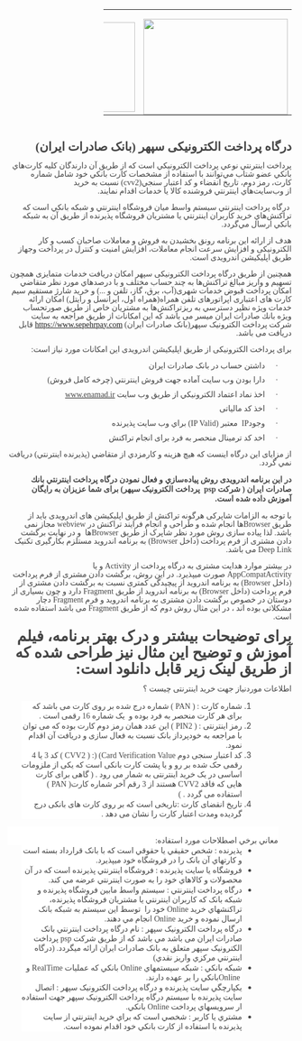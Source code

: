 <html>

<head>
<meta http-equiv=Content-Type content="text/html; charset=utf-8">
<meta name=Generator content="Microsoft Word 15 (filtered)">

</head>

<body lang=EN-US link="#0563C1" vlink="#954F72" style='word-wrap:break-word'>

<div dir"rtl"> 
<div class=WordSection1>

<div align=right>

<table class=MsoTableGrid dir=rtl border=0 cellspacing=0 cellpadding=0
 width=334 style='width:250.8pt;border-collapse:collapse;border:none'>
 <tr style='height:90.0pt; border: none;'>
  <td width=256 style='width:117.05pt; padding:
  0cm 5.4pt 0cm 5.4pt;height:90.0pt border: none;'>
  <p class=MsoNormal align=center dir=RTL style='margin-bottom:0cm;text-align:
  center;line-height:normal;direction:rtl;unicode-bidi:embed'><span dir=LTR
  style='font-size:10.5pt;font-family:IRANSans;color:#444444'><img width=256
  height=170 id="Picture 1"
  src="https://user-images.githubusercontent.com/10990724/135032897-8e6e2171-10f8-4737-97d3-90ddd617252d.jpg"></span></p>
  </td>
  <td width=178 style='width:133.75pt;border-right:
  none;padding:0cm 5.4pt 0cm 5.4pt;height:90.0pt border: none;'>
  <p class=MsoNormal align=center dir=RTL style='margin-bottom:0cm;text-align:
  center;line-height:normal;direction:rtl;unicode-bidi:embed'><span dir=LTR
  style='font-size:10.5pt;font-family:IRANSans;color:#444444'><img width=318
  height=159 id="Picture 2"
  src="https://user-images.githubusercontent.com/10990724/135039067-ddd4a057-7cbe-45af-bb5f-2380d7c6d6bb.png"></span></p>
  </td>
 </tr>
</table>

</div>

<p class=MsoNormal dir=RTL style='text-align:right;direction:rtl;unicode-bidi:
embed'><span dir=LTR style='font-size:10.5pt;line-height:107%;font-family:IRANSans;
color:#444444'>&nbsp;</span></p>

<p class=MsoNormal dir=RTL style='text-align:right;direction:rtl;unicode-bidi:
embed'><b><span lang=FA style='font-size:16.0pt;line-height:107%;font-family:
IRANSans;color:#444444'>درگاه پرداخت الکترونیکی سپهر (بانک صادرات ایران)</span></b></p>

<p class=MsoNormal dir=RTL style='text-align:right;direction:rtl;unicode-bidi:
embed'><span lang=AR-SA style='font-size:10.5pt;line-height:107%;font-family:
IRANSans;color:#444444'>پرداخت</span><span lang=AR-SA style='font-size:10.5pt;
line-height:107%;font-family:"Cambria",serif;color:#444444'>&nbsp;</span><span
lang=AR-SA style='font-size:10.5pt;line-height:107%;font-family:IRANSans;
color:#444444'>اينترنتي</span><span lang=AR-SA style='font-size:10.5pt;
line-height:107%;font-family:"Cambria",serif;color:#444444'>&nbsp;</span><span
lang=AR-SA style='font-size:10.5pt;line-height:107%;font-family:IRANSans;
color:#444444'>نوعي</span><span lang=AR-SA style='font-size:10.5pt;line-height:
107%;font-family:"Cambria",serif;color:#444444'>&nbsp;</span><span lang=AR-SA
style='font-size:10.5pt;line-height:107%;font-family:IRANSans;color:#444444'>پرداخت</span><span
lang=AR-SA style='font-size:10.5pt;line-height:107%;font-family:"Cambria",serif;
color:#444444'>&nbsp;</span><span lang=AR-SA style='font-size:10.5pt;
line-height:107%;font-family:IRANSans;color:#444444'>الكترونيكي</span><span
lang=AR-SA style='font-size:10.5pt;line-height:107%;font-family:"Cambria",serif;
color:#444444'>&nbsp;</span><span lang=AR-SA style='font-size:10.5pt;
line-height:107%;font-family:IRANSans;color:#444444'>است</span><span
lang=AR-SA style='font-size:10.5pt;line-height:107%;font-family:"Cambria",serif;
color:#444444'>&nbsp;</span><span lang=AR-SA style='font-size:10.5pt;
line-height:107%;font-family:IRANSans;color:#444444'>كه از طريق آن دارندگان كليه
كارت‌هاي بانكي عضو</span><span lang=AR-SA style='font-size:10.5pt;line-height:
107%;font-family:"Cambria",serif;color:#444444'>&nbsp;</span><span lang=AR-SA
style='font-size:10.5pt;line-height:107%;font-family:IRANSans;color:#444444'>شتاب
مي‌توانند با</span><span lang=AR-SA style='font-size:10.5pt;line-height:107%;
font-family:"Cambria",serif;color:#444444'>&nbsp;</span><span lang=AR-SA
style='font-size:10.5pt;line-height:107%;font-family:IRANSans;color:#444444'>استفاده
از مشخصات كارت بانكي خود شامل شماره كارت،</span><span lang=AR-SA
style='font-size:10.5pt;line-height:107%;font-family:"Cambria",serif;
color:#444444'>&nbsp;</span><span lang=AR-SA style='font-size:10.5pt;
line-height:107%;font-family:IRANSans;color:#444444'>رمز دوم،</span><span
lang=AR-SA style='font-size:10.5pt;line-height:107%;font-family:"Cambria",serif;
color:#444444'>&nbsp;</span><span lang=AR-SA style='font-size:10.5pt;
line-height:107%;font-family:IRANSans;color:#444444'>تاريخ انقضاء</span><span
lang=AR-SA style='font-size:10.5pt;line-height:107%;font-family:"Cambria",serif;
color:#444444'>&nbsp;</span><span lang=AR-SA style='font-size:10.5pt;
line-height:107%;font-family:IRANSans;color:#444444'>و</span><span lang=AR-SA
style='font-size:10.5pt;line-height:107%;font-family:"Cambria",serif;
color:#444444'>&nbsp;</span><span lang=AR-SA style='font-size:10.5pt;
line-height:107%;font-family:IRANSans;color:#444444'>كد اعتبار سنجي(</span><span
dir=LTR style='font-size:10.5pt;line-height:107%;font-family:"Cambria",serif;
color:#444444'>cvv2</span><span dir=RTL></span><span lang=AR-SA
style='font-size:10.5pt;line-height:107%;font-family:IRANSans;color:#444444'><span
dir=RTL></span>) نسبت</span><span lang=AR-SA style='font-size:10.5pt;
line-height:107%;font-family:"Cambria",serif;color:#444444'>&nbsp;</span><span
lang=AR-SA style='font-size:10.5pt;line-height:107%;font-family:IRANSans;
color:#444444'>به</span><span lang=AR-SA style='font-size:10.5pt;line-height:
107%;font-family:"Cambria",serif;color:#444444'>&nbsp;</span><span lang=AR-SA
style='font-size:10.5pt;line-height:107%;font-family:IRANSans;color:#444444'>خريد
از</span><span lang=AR-SA style='font-size:10.5pt;line-height:107%;font-family:
"Cambria",serif;color:#444444'>&nbsp;</span><span lang=AR-SA style='font-size:
10.5pt;line-height:107%;font-family:IRANSans;color:#444444'>وب‌سايت‌هاي</span><span
lang=AR-SA style='font-size:10.5pt;line-height:107%;font-family:"Cambria",serif;
color:#444444'>&nbsp;</span><span lang=AR-SA style='font-size:10.5pt;
line-height:107%;font-family:IRANSans;color:#444444'>اينترنتي</span><span
lang=AR-SA style='font-size:10.5pt;line-height:107%;font-family:"Cambria",serif;
color:#444444'>&nbsp;</span><span lang=AR-SA style='font-size:10.5pt;
line-height:107%;font-family:IRANSans;color:#444444'>فروشنده كالا يا خدمات
اقدام نمايند.</span></p>

<p class=MsoNormal dir=RTL style='text-align:right;direction:rtl;unicode-bidi:
embed'><span lang=AR-SA style='font-size:10.5pt;line-height:107%;font-family:
"Cambria",serif;color:#444444'>&nbsp;</span><span lang=AR-SA style='font-size:
10.5pt;line-height:107%;font-family:IRANSans;color:#444444'>درگاه</span><span
lang=AR-SA style='font-size:10.5pt;line-height:107%;font-family:"Cambria",serif;
color:#444444'>&nbsp;</span><span lang=AR-SA style='font-size:10.5pt;
line-height:107%;font-family:IRANSans;color:#444444'>پرداخت اينترنتي</span><span
lang=AR-SA style='font-size:10.5pt;line-height:107%;font-family:"Cambria",serif;
color:#444444'>&nbsp;</span><span lang=AR-SA style='font-size:10.5pt;
line-height:107%;font-family:IRANSans;color:#444444'>سيستم</span><span
lang=AR-SA style='font-size:10.5pt;line-height:107%;font-family:"Cambria",serif;
color:#444444'>&nbsp;</span><span lang=AR-SA style='font-size:10.5pt;
line-height:107%;font-family:IRANSans;color:#444444'>واسط ميان فروشگاه</span><span
lang=AR-SA style='font-size:10.5pt;line-height:107%;font-family:"Cambria",serif;
color:#444444'>&nbsp;</span><span lang=AR-SA style='font-size:10.5pt;
line-height:107%;font-family:IRANSans;color:#444444'>اينترنتي</span><span
lang=AR-SA style='font-size:10.5pt;line-height:107%;font-family:"Cambria",serif;
color:#444444'>&nbsp;</span><span lang=AR-SA style='font-size:10.5pt;
line-height:107%;font-family:IRANSans;color:#444444'>و</span><span lang=AR-SA
style='font-size:10.5pt;line-height:107%;font-family:"Cambria",serif;
color:#444444'>&nbsp;</span><span lang=AR-SA style='font-size:10.5pt;
line-height:107%;font-family:IRANSans;color:#444444'>شبكه بانكي</span><span
lang=AR-SA style='font-size:10.5pt;line-height:107%;font-family:"Cambria",serif;
color:#444444'>&nbsp;</span><span lang=AR-SA style='font-size:10.5pt;
line-height:107%;font-family:IRANSans;color:#444444'>است</span><span
lang=AR-SA style='font-size:10.5pt;line-height:107%;font-family:"Cambria",serif;
color:#444444'>&nbsp;</span><span lang=AR-SA style='font-size:10.5pt;
line-height:107%;font-family:IRANSans;color:#444444'>كه تراكنش‌هاي خريد كاربران</span><span
lang=AR-SA style='font-size:10.5pt;line-height:107%;font-family:"Cambria",serif;
color:#444444'>&nbsp;</span><span lang=AR-SA style='font-size:10.5pt;
line-height:107%;font-family:IRANSans;color:#444444'>اينترنتي</span><span
lang=AR-SA style='font-size:10.5pt;line-height:107%;font-family:"Cambria",serif;
color:#444444'>&nbsp;</span><span lang=AR-SA style='font-size:10.5pt;
line-height:107%;font-family:IRANSans;color:#444444'>يا مشتريان فروشگاه پذيرنده
از طريق آن</span><span lang=AR-SA style='font-size:10.5pt;line-height:107%;
font-family:"Cambria",serif;color:#444444'>&nbsp;</span><span lang=AR-SA
style='font-size:10.5pt;line-height:107%;font-family:IRANSans;color:#444444'>به</span><span
lang=AR-SA style='font-size:10.5pt;line-height:107%;font-family:"Cambria",serif;
color:#444444'>&nbsp;</span><span lang=AR-SA style='font-size:10.5pt;
line-height:107%;font-family:IRANSans;color:#444444'>شبكه بانكي ارسال مي‌گردد</span><span
dir=LTR></span><span dir=LTR style='font-size:10.5pt;line-height:107%;
font-family:IRANSans;color:#444444'><span dir=LTR></span>.</span></p>

<p class=MsoNormal dir=RTL style='text-align:right;direction:rtl;unicode-bidi:
embed'><span lang=AR-SA style='font-size:10.5pt;line-height:107%;font-family:
IRANSans;color:#444444'>هدف از ارائه این برنامه رونق بخشيدن به فروش و معاملات صاحبان
کسب و کار الکترونیکی و افزايش سرعت انجام معاملات، افزايش امنيت و كنترل در
پرداخت وجه</span><span lang=AR-SA style='font-size:10.5pt;line-height:107%;
font-family:"Times New Roman",serif;color:#444444'>​</span><span lang=AR-SA
style='font-size:10.5pt;line-height:107%;font-family:IRANSans;color:#444444'>
از طریق اپلیکیشن اندرویدی است.</span></p>

<p class=MsoNormal dir=RTL style='text-align:right;direction:rtl;unicode-bidi:
embed'><span lang=AR-SA style='font-size:10.5pt;line-height:107%;font-family:
IRANSans;color:#444444'>همچنین از طریق درگاه پرداخت الکترونیکی سپهر امكان
دریافت خدمات متمایزی همچون تسهيم و واريز مبالغ تراكنش‌ها به چند حساب مختلف و با
درصدهاي مورد نظر متقاضي امکان پرداخت قبوض خدمات شهری(آب، برق، گاز، تلفن و ...)
و خرید شارژ مستقیم سیم کارت های اعتباری اپراتورهای تلفن همراه(همراه اول،
ایرانسل و رایتل) امكان ارائه خدمات ويژه نظير دسترسي به ريزتراكنش‌ها به مشتريان
خاص از طريق صورتحساب ويژه بانك صادرات ايران میسر می باشد که این امکانات از طریق
مراجعه به سایت شرکت پرداخت الکترونیک سپهر(بانک صادرات ایران) </span><span
style='font-size:10.5pt;line-height:107%;font-family:IRANSans;color:#444444'><a
href="https://www.sepehrpay.com"><span dir=LTR>https://www.sepehrpay.com</span></a></span><span
dir=LTR style='font-size:10.5pt;line-height:107%;font-family:"Cambria",serif;
color:#444444'></span><span dir=RTL></span><span style='font-size:10.5pt;
line-height:107%;font-family:IRANSans;color:#444444'><span dir=RTL></span> <span
lang=AR-SA>قابل دریافت می باشد.</span></span></p>

<p class=MsoNormal dir=RTL style='text-align:right;direction:rtl;unicode-bidi:
embed'><span lang=AR-SA style='font-size:10.5pt;line-height:107%;font-family:
IRANSans;color:#444444'>برای پرداخت الکترونیکی از طریق اپلیکیشن اندرویدی این امکانات
مورد نیاز است:</span></p>

<p class=MsoListParagraphCxSpFirst dir=RTL style='margin-top:0cm;margin-right:
36.0pt;margin-bottom:8.0pt;margin-left:0cm;text-align:right;text-indent:-18.0pt;
direction:rtl;unicode-bidi:embed'><span style='font-size:10.5pt;line-height:
107%;font-family:Symbol;color:#444444'>·<span style='font:7.0pt "Times New Roman"'>&nbsp;&nbsp;&nbsp;&nbsp;&nbsp;&nbsp;&nbsp;
</span></span><span dir=RTL></span><span lang=AR-SA style='font-size:10.5pt;
line-height:107%;font-family:IRANSans;color:#444444'>داشتن حساب در بانک صادرات
ايران</span></p>

<p class=MsoListParagraphCxSpMiddle dir=RTL style='margin-top:0cm;margin-right:
36.0pt;margin-bottom:8.0pt;margin-left:0cm;text-align:right;text-indent:-18.0pt;
direction:rtl;unicode-bidi:embed'><span style='font-size:10.5pt;line-height:
107%;font-family:Symbol;color:#444444'>·<span style='font:7.0pt "Times New Roman"'>&nbsp;&nbsp;&nbsp;&nbsp;&nbsp;&nbsp;&nbsp;
</span></span><span dir=RTL></span><span lang=AR-SA style='font-size:10.5pt;
line-height:107%;font-family:IRANSans;color:#444444'>دارا بودن</span><span
lang=AR-SA style='font-size:10.5pt;line-height:107%;font-family:"Cambria",serif;
color:#444444'>&nbsp;</span><span lang=AR-SA style='font-size:10.5pt;
line-height:107%;font-family:IRANSans;color:#444444'>وب سايت آماده جهت فروش</span><span
lang=AR-SA style='font-size:10.5pt;line-height:107%;font-family:"Cambria",serif;
color:#444444'>&nbsp;</span><span lang=AR-SA style='font-size:10.5pt;
line-height:107%;font-family:IRANSans;color:#444444'>اينترنتي</span><span
lang=AR-SA style='font-size:10.5pt;line-height:107%;font-family:"Cambria",serif;
color:#444444'>&nbsp;</span><span lang=AR-SA style='font-size:10.5pt;
line-height:107%;font-family:IRANSans;color:#444444'>(‌چرخه کامل فروش)</span></p>

<p class=MsoListParagraphCxSpMiddle dir=RTL style='margin-top:0cm;margin-right:
36.0pt;margin-bottom:8.0pt;margin-left:0cm;text-align:right;text-indent:-18.0pt;
direction:rtl;unicode-bidi:embed'><span style='font-size:10.5pt;line-height:
107%;font-family:Symbol;color:#444444'>·<span style='font:7.0pt "Times New Roman"'>&nbsp;&nbsp;&nbsp;&nbsp;&nbsp;&nbsp;&nbsp;
</span></span><span dir=RTL></span><span lang=AR-SA style='font-size:10.5pt;
line-height:107%;font-family:IRANSans;color:#444444'>اخذ نماد اعتماد الکترونيکي
از طريق</span><span lang=AR-SA style='font-size:10.5pt;line-height:107%;
font-family:"Cambria",serif;color:#444444'>&nbsp;</span><span lang=AR-SA
style='font-size:10.5pt;line-height:107%;font-family:IRANSans;color:#444444'>وب
سايت</span><span dir=LTR></span><span lang=AR-SA dir=LTR style='font-size:10.5pt;
line-height:107%;font-family:IRANSans;color:#444444'><span dir=LTR></span> </span><span
dir=LTR><a href="http://www.enamad.ir"><span style='font-size:10.5pt;
line-height:107%;font-family:IRANSans;color:#444444;text-decoration:none'>www.enamad.ir</span></a></span></p>

<p class=MsoListParagraphCxSpMiddle dir=RTL style='margin-top:0cm;margin-right:
36.0pt;margin-bottom:8.0pt;margin-left:0cm;text-align:right;text-indent:-18.0pt;
direction:rtl;unicode-bidi:embed'><span style='font-size:10.5pt;line-height:
107%;font-family:Symbol;color:#444444'>·<span style='font:7.0pt "Times New Roman"'>&nbsp;&nbsp;&nbsp;&nbsp;&nbsp;&nbsp;&nbsp;
</span></span><span dir=RTL></span><span lang=AR-SA style='font-size:10.5pt;
line-height:107%;font-family:IRANSans;color:#444444'>اخذ کد مالیاتی</span></p>

<p class=MsoListParagraphCxSpMiddle dir=RTL style='margin-top:0cm;margin-right:
36.0pt;margin-bottom:8.0pt;margin-left:0cm;text-align:right;text-indent:-18.0pt;
direction:rtl;unicode-bidi:embed'><span style='font-size:10.5pt;line-height:
107%;font-family:Symbol;color:#444444'>·<span style='font:7.0pt "Times New Roman"'>&nbsp;&nbsp;&nbsp;&nbsp;&nbsp;&nbsp;&nbsp;
</span></span><span dir=RTL></span><span lang=AR-SA style='font-size:10.5pt;
line-height:107%;font-family:IRANSans;color:#444444'>وجود</span><span dir=LTR
style='font-size:10.5pt;line-height:107%;font-family:IRANSans;color:#444444'>IP</span><span
dir=LTR style='font-size:10.5pt;line-height:107%;font-family:"Cambria",serif;
color:#444444'>&nbsp;</span><span dir=LTR style='font-size:10.5pt;line-height:
107%;font-family:IRANSans;color:#444444'> </span><span lang=AR-SA
style='font-size:10.5pt;line-height:107%;font-family:IRANSans;color:#444444'>معتبر</span><span
dir=LTR></span><span dir=LTR style='font-size:10.5pt;line-height:107%;
font-family:IRANSans;color:#444444'><span dir=LTR></span> (IP Valid) </span><span
lang=AR-SA style='font-size:10.5pt;line-height:107%;font-family:IRANSans;
color:#444444'>براي</span><span lang=AR-SA style='font-size:10.5pt;line-height:
107%;font-family:"Cambria",serif;color:#444444'>&nbsp;</span><span lang=AR-SA
style='font-size:10.5pt;line-height:107%;font-family:IRANSans;color:#444444'>وب
سايت پذيرنده</span></p>

<p class=MsoListParagraphCxSpLast dir=RTL style='margin-top:0cm;margin-right:
36.0pt;margin-bottom:8.0pt;margin-left:0cm;text-align:right;text-indent:-18.0pt;
direction:rtl;unicode-bidi:embed'><span style='font-size:10.5pt;line-height:
107%;font-family:Symbol;color:#444444'>·<span style='font:7.0pt "Times New Roman"'>&nbsp;&nbsp;&nbsp;&nbsp;&nbsp;&nbsp;&nbsp;
</span></span><span dir=RTL></span><span lang=AR-SA style='font-size:10.5pt;
line-height:107%;font-family:IRANSans;color:#444444'>اخد کد ترمینال منحصر به
فرد برای انجام تراکنش</span></p>

<p class=MsoNormal dir=RTL style='text-align:right;direction:rtl;unicode-bidi:
embed'><span lang=AR-SA style='font-size:10.5pt;line-height:107%;font-family:
IRANSans;color:#444444'>از مزایای این درگاه اینست که هيچ هزينه و كارمزدي از
متقاضي (پذيرنده اينترنتي) دريافت نمي گردد</span><span dir=LTR></span><span
dir=LTR style='font-size:10.5pt;line-height:107%;font-family:IRANSans;
color:#444444'><span dir=LTR></span>.</span></p>

<p class=MsoNormal dir=RTL style='text-align:right;direction:rtl;unicode-bidi:
embed'><b><span lang=AR-SA style='font-family:IRANSans;color:#444444'>در این
برنامه اندرویدی روش پياده‌سازي</span></b><b><span lang=AR-SA style='font-family:
"Cambria",serif;color:#444444'>&nbsp;</span></b><b><span lang=AR-SA
style='font-family:IRANSans;color:#444444'>و</span></b><b><span lang=AR-SA
style='font-family:"Cambria",serif;color:#444444'>&nbsp;</span></b><b><span
lang=AR-SA style='font-family:IRANSans;color:#444444'>فعال نمودن</span></b><b><span
lang=AR-SA style='font-family:"Cambria",serif;color:#444444'>&nbsp;</span></b><b><span
lang=AR-SA style='font-family:IRANSans;color:#444444'>درگاه</span></b><b><span
lang=AR-SA style='font-family:"Cambria",serif;color:#444444'>&nbsp;</span></b><b><span
lang=AR-SA style='font-family:IRANSans;color:#444444'>پرداخت</span></b><b><span
lang=AR-SA style='font-family:"Cambria",serif;color:#444444'>&nbsp;</span></b><b><span
lang=AR-SA style='font-family:IRANSans;color:#444444'>اينترنتي</span></b><b><span
lang=AR-SA style='font-family:"Cambria",serif;color:#444444'>&nbsp;</span></b><b><span
lang=AR-SA style='font-family:IRANSans;color:#444444'>بانك صادرات ايران</span></b><b><span
lang=AR-SA style='font-family:"Cambria",serif;color:#444444'>&nbsp;</span></b><b><span
lang=AR-SA style='font-family:IRANSans;color:#444444'>(</span></b><b><span
lang=AR-SA style='font-family:"Cambria",serif;color:#444444'>&nbsp;</span></b><b><span
lang=AR-SA style='font-family:IRANSans;color:#444444'>شركت </span></b><span
dir=LTR></span><b><span dir=LTR style='font-family:IRANSans;color:#444444'><span
dir=LTR></span> psp</span></b><span dir=RTL></span><b><span lang=AR-SA
style='font-family:IRANSans;color:#444444'><span dir=RTL></span> پرداخت
الکترونیک سپهر) برای شما عزیزان به رایگان آموزش داده شده است.</span></b></p>

<p class=MsoNormal dir=RTL style='text-align:right;direction:rtl;unicode-bidi:
embed'><span lang=AR-SA style='font-size:10.5pt;line-height:107%;font-family:
IRANSans;color:#444444'>با توجه به الزامات شاپرکی هرگونه تراکنش از طریق
اپلیکیشن های اندرویدی باید از طریق </span><span dir=LTR style='font-size:10.5pt;
line-height:107%;font-family:IRANSans;color:#444444'>Browser</span><span
lang=AR-SA style='font-size:10.5pt;line-height:107%;font-family:IRANSans;
color:#444444'>ها انجام شده و طراحی و انجام فرایند تراکنش در </span><span
dir=LTR style='font-size:10.5pt;line-height:107%;font-family:IRANSans;
color:#444444'>webview</span><span dir=RTL></span><span lang=AR-SA
style='font-size:10.5pt;line-height:107%;font-family:IRANSans;color:#444444'><span
dir=RTL></span> مجاز نمی</span><span dir=LTR></span><span lang=AR-SA dir=LTR
style='font-size:10.5pt;line-height:107%;font-family:IRANSans;color:#444444'><span
dir=LTR></span> </span><span lang=AR-SA style='font-size:10.5pt;line-height:
107%;font-family:IRANSans;color:#444444'>باشد.</span><span dir=LTR></span><span
lang=AR-SA dir=LTR style='font-size:10.5pt;line-height:107%;font-family:IRANSans;
color:#444444'><span dir=LTR></span> </span><span lang=AR-SA style='font-size:
10.5pt;line-height:107%;font-family:IRANSans;color:#444444'>لذا پیاده سازی روش
مورد نظر شاپرک از طریق </span><span dir=LTR style='font-size:10.5pt;line-height:
107%;font-family:IRANSans;color:#444444'>Browser</span><span lang=AR-SA
style='font-size:10.5pt;line-height:107%;font-family:IRANSans;color:#444444'>ها</span><span
dir=LTR></span><span lang=AR-SA dir=LTR style='font-size:10.5pt;line-height:
107%;font-family:IRANSans;color:#444444'><span dir=LTR></span> </span><span
dir=RTL></span><span lang=AR-SA style='font-size:10.5pt;line-height:107%;
font-family:IRANSans;color:#444444'><span dir=RTL></span> و در نهایت برگشت دادن
مشتری از فرم پرداخت (داخل </span><span dir=LTR style='font-size:10.5pt;
line-height:107%;font-family:IRANSans;color:#444444'>Browser</span><span
dir=RTL></span><span lang=AR-SA style='font-size:10.5pt;line-height:107%;
font-family:IRANSans;color:#444444'><span dir=RTL></span>) به برنامه اندروید مستلزم
بکارگیری تکنیک </span><span dir=LTR style='font-size:10.5pt;line-height:107%;
font-family:IRANSans;color:#444444'>Deep Link</span><span dir=RTL></span><span
lang=AR-SA style='font-size:10.5pt;line-height:107%;font-family:IRANSans;
color:#444444'><span dir=RTL></span> می باشد.</span></p>

<p class=MsoNormal dir=RTL style='text-align:right;direction:rtl;unicode-bidi:
embed'><span lang=AR-SA style='font-size:10.5pt;line-height:107%;font-family:
IRANSans;color:#444444'>در بیشتر موارد هدایت مشتری به درگاه پرداخت از </span><span
dir=LTR style='font-size:10.5pt;line-height:107%;font-family:IRANSans;
color:#444444'>Activity</span><span dir=RTL></span><span lang=AR-SA
style='font-size:10.5pt;line-height:107%;font-family:IRANSans;color:#444444'><span
dir=RTL></span> و یا </span><span dir=LTR></span><span dir=LTR
style='font-size:10.5pt;line-height:107%;font-family:IRANSans;color:#444444'><span
dir=LTR></span> AppCompatActivity</span><span lang=AR-SA style='font-size:10.5pt;
line-height:107%;font-family:IRANSans;color:#444444'>صورت میپذیرد. در این روش،
برگشت دادن مشتری از فرم پرداخت (داخل </span><span dir=LTR style='font-size:
10.5pt;line-height:107%;font-family:IRANSans;color:#444444'>Browser</span><span
dir=RTL></span><span lang=AR-SA style='font-size:10.5pt;line-height:107%;
font-family:IRANSans;color:#444444'><span dir=RTL></span>) به برنامه اندروید از
پیچیدگی کمتری نسبت به برگشت دادن مشتری از فرم پرداخت (داخل </span><span
dir=LTR style='font-size:10.5pt;line-height:107%;font-family:IRANSans;
color:#444444'>Browser</span><span dir=RTL></span><span lang=AR-SA
style='font-size:10.5pt;line-height:107%;font-family:IRANSans;color:#444444'><span
dir=RTL></span>) به برنامه اندروید از طریق </span><span dir=LTR
style='font-size:10.5pt;line-height:107%;font-family:IRANSans;color:#444444'>Fragment</span><span
dir=RTL></span><span style='font-size:10.5pt;line-height:107%;font-family:IRANSans;
color:#444444'><span dir=RTL></span> <span lang=AR-SA>دارد و چون بسیاری از
دوستان در خصوص برگشت دادن مشتری به برنامه اندروید و فرم </span></span><span
dir=LTR style='font-size:10.5pt;line-height:107%;font-family:IRANSans;
color:#444444'>Fragment</span><span dir=RTL></span><span lang=AR-SA
style='font-size:10.5pt;line-height:107%;font-family:IRANSans;color:#444444'><span
dir=RTL></span> دچار مشکلاتی بوده اند ، در این مثال روش دوم که از طریق </span><span
dir=LTR style='font-size:10.5pt;line-height:107%;font-family:IRANSans;
color:#444444'>Fragment</span><span dir=RTL></span><span lang=AR-SA
style='font-size:10.5pt;line-height:107%;font-family:IRANSans;color:#444444'><span
dir=RTL></span> می باشد استفاده شده است.</span></p>

<p class=MsoNormal dir=RTL style='text-align:right;direction:rtl;unicode-bidi:
embed'><b><span lang=AR-SA style='font-size:20.0pt;line-height:107%;font-family:
IRANSans;color:#444444'>برای توضیحات بیشتر و درک بهتر برنامه، فیلم آموزش و
توضیح این مثال نیز طراحی شده که از طریق لینک زیر قابل دانلود است:</span></b></p>

<p class=MsoNormal dir=RTL style='text-align:right;direction:rtl;unicode-bidi:
embed'><span lang=AR-SA style='font-size:10.5pt;line-height:107%;font-family:
IRANSans;color:#444444'>اطلاعات موردنیاز جهت خرید اینترنتی چیست ؟</span></p>

<div dir="rtl">  
<ol style='margin-top:0cm' start=1 type=1>
 <li class=MsoNormal dir=RTL style='color:#444444;margin-right:36.0pt;
     margin-bottom:0cm;margin-left:0cm;text-align:right;line-height:normal;
     background:white;direction:rtl;unicode-bidi:embed'><span lang=AR-SA
     style='font-size:10.5pt;font-family:IRANSans'>شماره کارت</span><span
     dir=LTR></span><span dir=LTR style='font-size:10.5pt;font-family:IRANSans'><span
     dir=LTR></span> ( PAN ) : </span><span lang=AR-SA style='font-size:10.5pt;
     font-family:IRANSans'>شماره درج شده بر روی کارت می باشد که برای هر کارت
     منحصر به فرد بوده و  یک شماره 16 رقمی است .</span></li>
 <li class=MsoNormal dir=RTL style='color:#444444;margin-right:36.0pt;
     margin-bottom:0cm;margin-left:0cm;text-align:right;line-height:normal;
     background:white;direction:rtl;unicode-bidi:embed'><span lang=AR-SA
     style='font-size:10.5pt;font-family:IRANSans'>رمز اینترنتی</span><span
     dir=LTR></span><span dir=LTR style='font-size:10.5pt;font-family:IRANSans'><span
     dir=LTR></span> ( PIN2 ) : </span><span lang=AR-SA style='font-size:10.5pt;
     font-family:IRANSans'>این عدد همان رمز دوم کارت بوده که می توان با مراجعه
     به خودپرداز بانک نسبت به فعال سازی و دریافت آن اقدام نمود</span><span
     dir=LTR></span><span dir=LTR style='font-size:10.5pt;font-family:IRANSans'><span
     dir=LTR></span> .</span></li>
 <li class=MsoNormal dir=RTL style='color:#444444;margin-right:36.0pt;
     margin-bottom:0cm;margin-left:0cm;text-align:right;line-height:normal;
     background:white;direction:rtl;unicode-bidi:embed'><span lang=AR-SA
     style='font-size:10.5pt;font-family:IRANSans'>کد اعتبار سنجی دوم</span><span
     dir=LTR></span><span dir=LTR style='font-size:10.5pt;font-family:IRANSans'><span
     dir=LTR></span> ( CVV2 ) :) (Card Verification Value </span><span
     lang=AR-SA style='font-size:10.5pt;font-family:IRANSans'>کد 3 یا 4 رقمی حک
     شده بر رو و یا پشت کارت بانکی است که یکی از ملزومات اساسی در یک خرید
     اینترنتی به شمار می رود . ( گاهی برای کارت هایی که فاقد</span><span
     dir=LTR></span><span dir=LTR style='font-size:10.5pt;font-family:IRANSans'><span
     dir=LTR></span> CVV2 </span><span lang=AR-SA style='font-size:10.5pt;
     font-family:IRANSans'>هستند از 3 رقم آخر شماره کارت</span><span dir=LTR></span><span
     dir=LTR style='font-size:10.5pt;font-family:IRANSans'><span dir=LTR></span>
     ( PAN ) </span><span lang=AR-SA style='font-size:10.5pt;font-family:IRANSans'>استفاده
     می گردد . )</span></li>
 <li class=MsoNormal dir=RTL style='color:#444444;margin-right:36.0pt;
     margin-bottom:0cm;margin-left:0cm;text-align:right;line-height:normal;
     background:white;direction:rtl;unicode-bidi:embed'><span lang=AR-SA
     style='font-size:10.5pt;font-family:IRANSans'>تاریخ انقضای کارت :تاریخی
     است که بر روی کارت های بانکی درج گردیده ومدت اعتبار کارت را نشان می دهد .</span></li>
</ol>
  </div>
<p class=MsoNormal dir=RTL style='margin-top:0cm;margin-right:18.0pt;
margin-bottom:0cm;margin-left:0cm;text-align:right;line-height:normal;
background:white;direction:rtl;unicode-bidi:embed'><span lang=AR-SA
style='font-size:10.5pt;font-family:IRANSans;color:#444444'>&nbsp;</span></p>

<p class=MsoNormal dir=RTL style='margin-top:0cm;margin-right:18.0pt;
margin-bottom:0cm;margin-left:0cm;text-align:right;line-height:normal;
background:white;direction:rtl;unicode-bidi:embed'><span lang=AR-SA
style='font-size:10.5pt;font-family:IRANSans;color:#444444'>معاني برخي اصطلاحات
مورد استفاده:</span></p>

<div dir="rtl">  
<ul style='margin-top:0cm' type=disc>
 <li class=MsoNormal dir=RTL style='color:#444444;margin-right:36.0pt;
     margin-bottom:0cm;margin-left:0cm;text-align:right;line-height:normal;
     background:white;direction:rtl;unicode-bidi:embed'><span lang=AR-SA
     style='font-size:10.5pt;font-family:IRANSans'>پذيرنده : شخص حقيقي يا حقوقي
     است که با بانک قرارداد بسته است و کارتهاي آن بانک را در فروشگاه خود
     ميپذيرد</span><span dir=LTR></span><span dir=LTR style='font-size:10.5pt;
     font-family:IRANSans'><span dir=LTR></span>.</span></li>
 <li class=MsoNormal dir=RTL style='color:#444444;margin-right:36.0pt;
     margin-bottom:0cm;margin-left:0cm;text-align:right;line-height:normal;
     background:white;direction:rtl;unicode-bidi:embed'><span lang=AR-SA
     style='font-size:10.5pt;font-family:IRANSans'>فروشگاه يا سايت پذيرنده : فروشگاه
     اينترنتي پذيرنده است که در آن محصولات و کالاهاي خود را به صورت اينترنتي
     عرضه مي کند</span><span dir=LTR></span><span dir=LTR style='font-size:
     10.5pt;font-family:IRANSans'><span dir=LTR></span>.</span></li>
 <li class=MsoNormal dir=RTL style='color:#444444;margin-right:36.0pt;
     margin-bottom:0cm;margin-left:0cm;text-align:right;line-height:normal;
     background:white;direction:rtl;unicode-bidi:embed'><span lang=AR-SA
     style='font-size:10.5pt;font-family:IRANSans'>درگاه پرداخت اينترنتي :
     سيستم واسط مابين فروشگاه پذيرنده و شبکه بانک که کاربران اينترنتي يا
     مشتريان فروشگاه پذيرنده، تراکنشهاي خريد</span><span dir=LTR></span><span
     dir=LTR style='font-size:10.5pt;font-family:IRANSans'><span dir=LTR></span>
     Online </span><span lang=AR-SA style='font-size:10.5pt;font-family:IRANSans'>خود
     را  توسط اين سيستم به شبکه بانک ارسال نموده و خريد</span><span dir=LTR></span><span
     dir=LTR style='font-size:10.5pt;font-family:IRANSans'><span dir=LTR></span>
     Online </span><span lang=AR-SA style='font-size:10.5pt;font-family:IRANSans'>انجام
     مي دهند</span><span dir=LTR></span><span dir=LTR style='font-size:10.5pt;
     font-family:IRANSans'><span dir=LTR></span>.</span></li>
 <li class=MsoNormal dir=RTL style='color:#444444;margin-right:36.0pt;
     margin-bottom:0cm;margin-left:0cm;text-align:right;line-height:normal;
     background:white;direction:rtl;unicode-bidi:embed'><span lang=AR-SA
     style='font-size:10.5pt;font-family:IRANSans'>درگاه پرداخت الکترونیک سپهر
     : نام درگاه پرداخت اينترنتي بانک صادرات ایران می باشد مي باشد که از طریق
     شرکت </span><span dir=LTR style='font-size:10.5pt;font-family:"Cambria",serif'>psp</span><span
     dir=RTL></span><span lang=FA style='font-size:10.5pt;font-family:IRANSans'><span
     dir=RTL></span> پرداخت الکترونیک سپهر متعلق به بانک صادرات ایران ارائه
     میگردد</span><span lang=AR-SA style='font-size:10.5pt;font-family:IRANSans'>.
     (درگاه اينترنتي مركزي واريز نقدي)</span></li>
 <li class=MsoNormal dir=RTL style='color:#444444;margin-right:36.0pt;
     margin-bottom:0cm;margin-left:0cm;text-align:right;line-height:normal;
     background:white;direction:rtl;unicode-bidi:embed'><span lang=AR-SA
     style='font-size:10.5pt;font-family:IRANSans'>شبکه بانکي : شبکه سيستمهاي</span><span
     dir=LTR></span><span dir=LTR style='font-size:10.5pt;font-family:IRANSans'><span
     dir=LTR></span> Online </span><span lang=AR-SA style='font-size:10.5pt;
     font-family:IRANSans'>بانکي که عمليات</span><span dir=LTR></span><span
     dir=LTR style='font-size:10.5pt;font-family:IRANSans'><span dir=LTR></span>
     RealTime </span><span lang=AR-SA style='font-size:10.5pt;font-family:IRANSans'>و</span><span
     dir=LTR></span><span dir=LTR style='font-size:10.5pt;font-family:IRANSans'><span
     dir=LTR></span> Online </span><span lang=AR-SA style='font-size:10.5pt;
     font-family:IRANSans'>بانکي را بر عهده دارند</span><span dir=LTR></span><span
     dir=LTR style='font-size:10.5pt;font-family:IRANSans'><span dir=LTR></span>.</span></li>
 <li class=MsoNormal dir=RTL style='color:#444444;margin-right:36.0pt;
     margin-bottom:0cm;margin-left:0cm;text-align:right;line-height:normal;
     background:white;direction:rtl;unicode-bidi:embed'><span lang=AR-SA
     style='font-size:10.5pt;font-family:IRANSans'>يکپارچگي سايت پذيرنده و درگاه
     پرداخت الکترونیک سپهر : اتصال سايت پذيرنده با سيستم درگاه پرداخت الکترونیک
     سپهر جهت استفاده ار سرويسهاي پرداخت</span><span dir=LTR></span><span
     dir=LTR style='font-size:10.5pt;font-family:IRANSans'><span dir=LTR></span>
     Online </span><span lang=AR-SA style='font-size:10.5pt;font-family:IRANSans'>بانکي</span><span
     dir=LTR></span><span dir=LTR style='font-size:10.5pt;font-family:IRANSans'><span
     dir=LTR></span>.</span></li>
 <li class=MsoNormal dir=RTL style='color:#444444;margin-right:36.0pt;
     margin-bottom:0cm;margin-left:0cm;text-align:right;line-height:normal;
     background:white;direction:rtl;unicode-bidi:embed'><span lang=AR-SA
     style='font-size:10.5pt;font-family:IRANSans'>مشتري يا کاربر : شخصي است که
     براي خريد اينترنتي از سايت پذيرنده با استفاده از كارت بانكي خود اقدام
     نموده است</span><span dir=LTR></span><span dir=LTR style='font-size:10.5pt;
     font-family:IRANSans'><span dir=LTR></span>.</span></li>
</ul>
  </div>
<p class=MsoNormal dir=RTL style='text-align:right;direction:rtl;unicode-bidi:
embed'><span dir=LTR style='font-size:10.5pt;line-height:107%;font-family:IRANSans;
color:#444444'>&nbsp;</span></p>

</div>
</div>

</body>

</html>

